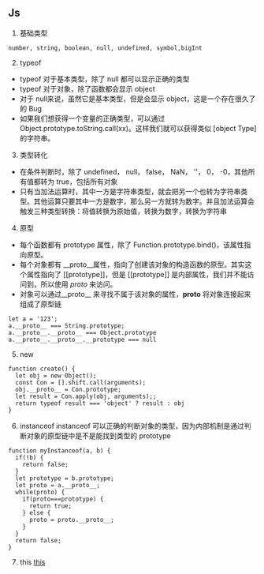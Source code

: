 ## Js

1. 基础类型
```
number, string, boolean, null, undefined, symbol,bigInt
```

2. typeof
+ typeof 对于基本类型，除了 null 都可以显示正确的类型
+ typeof 对于对象，除了函数都会显示 object
+ 对于 null来说，虽然它是基本类型，但是会显示 object，这是一个存在很久了的 Bug
+ 如果我们想获得一个变量的正确类型，可以通过 Object.prototype.toString.call(xx)。这样我们就可以获得类似 [object Type] 的字符串。

3. 类型转化
+ 在条件判断时，除了 undefined， null， false， NaN， ''， 0， -0，其他所有值都转为 true，包括所有对象
+ 只有当加法运算时，其中一方是字符串类型，就会把另一个也转为字符串类型。其他运算只要其中一方是数字，那么另一方就转为数字。并且加法运算会触发三种类型转换：将值转换为原始值，转换为数字，转换为字符串

4. 原型
+ 每个函数都有 prototype 属性，除了 Function.prototype.bind()，该属性指向原型。
+ 每个对象都有 __proto__属性，指向了创建该对象的构造函数的原型。其实这个属性指向了 [[prototype]]，但是 [[prototype]] 是内部属性，我们并不能访问到，所以使用 _proto_ 来访问。
+ 对象可以通过__proto__ 来寻找不属于该对象的属性，__proto__ 将对象连接起来组成了原型链
```
let a = '123';
a.__proto__ === String.prototype;
a.__proto__.__proto__ === Object.prototype
a.__proto__.__proto__.__prototype === null
```

5. new
```
function create() {
  let obj = new Object();
  const Con = [].shift.call(arguments);
  obj.__proto__ = Con.prototype;
  let result = Con.apply(obj, arguments);;
  return typeof result === 'object' ? result : obj
}
```

6. instanceof
instanceof 可以正确的判断对象的类型，因为内部机制是通过判断对象的原型链中是不是能找到类型的 prototype
```
function myInstanceof(a, b) {
  if(!b) {
    return false;
  }
  let prototype = b.prototype;
  let proto = a.__proto__;
  while(proto) {
    if(proto===prototype) {
      return true;
    } else {
      proto = proto.__proto__;
    }
  }
  return false;
}
```

7. this
[this](https://lvpangpang.github.io/document-library/js/this)